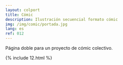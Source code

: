 ```yaml
---
layout: colport
title: Cómic
description: Ilustración secuencial formato cómic
img: /img/comic/portada.jpg
lang: es
ref: 012
---
```


Página doble para un proyecto de cómic colectivo.

{% include 12.html %}